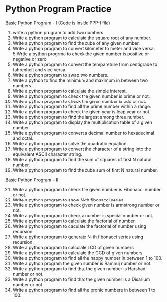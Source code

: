 # Python Program Practice

Basic Python Program - I (Code is inside PPP-I file)

1. write a python program to add two numbers
2. Write a python program to calculate the square root of any number.
3. Write a python program to find the cube of any given number.
4. Write a python program to convert kilometer to meter and vice versa.
5.Wrtie a python progrma to check the given number is positive or negative or zero 
6. Write a python program to convert the tempareture from centigrade to fahrenheit and vice versa.
7. Write a python program to swap two numbers.
8. Write a python to find the minimum and maximum in between two numbers.
9. Write a python program to calculate the simple interest.
10. Write a python program to check the given  number is prime or not.
11. Write a python program to check the given number is odd or not.
12. Write a python program to find all the prime number within a range.
13. Write a python program to check the given year is leap year or not.
14. Write a python program to find the largest among three number.
15. Write a python program to display the multiplication table of a given number.
16. Write a python program to convert a decimal number to hexadecimal and octal.
17. Write a python program to solve the quadratic equation.
18. Write a python program to convert the character of a string into the equivalent ASCII character string.
19. Write a python program to find the sum of squares of first N natural number.
20. Write a python program to find the cube sum of first N natural number.

Basic Python Program – II

21. Write a python program to check the given number is Fibonacci number or not.
22. Write a python program to show N-th fibonacci series.
23. Write a python program to check given number is armstrong number or not.
24. Write a python program to check a number is special number or not.
25. Write a python program to calculate the factorial of number.
26. Write a python program to caculate the factorial of number using recursion.
27. Write a python program to generate N-th fibonacci series using recursion.
28. Write a python program to calculate LCD of given numbers
29. Write a python program to calculate the GCD of given numbers.
30. Write a python program to find all the happy number in between 1 to 100.
31. Write a python program the given number is Ramnuj number or not.
32. Write a python program to find that the given number is Harshad number or not.
33. Write a python program to find that the given number is a Disarium number or not.
34. Write a python program to find all the pronic numbers in between 1 to 100.

